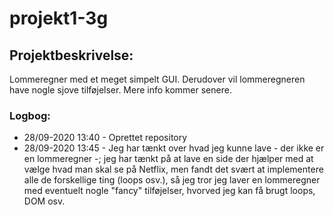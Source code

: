 # projekt1-3g

## Projektbeskrivelse:
Lommeregner med et meget simpelt GUI. Derudover vil lommeregneren have nogle sjove tilføjelser. Mere info kommer senere.

### Logbog:
- 28/09-2020 13:40 - Oprettet repository
- 28/09-2020 13:45 - Jeg har tænkt over hvad jeg kunne lave - der ikke er en lommeregner -; jeg har tænkt på at lave en side der hjælper med at vælge hvad man skal se på Netflix, men fandt det svært at implementere alle de forskellige ting (loops osv.), så jeg tror jeg laver en lommeregner med eventuelt nogle "fancy" tilføjelser, hvorved jeg kan få brugt loops, DOM osv.
